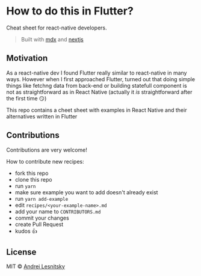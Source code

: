 # How to do this in Flutter?

Cheat sheet for react-native developers.

> Built with [mdx](https://mdxjs.com/) and [nextjs](https://nextjs.org/)

## Motivation

As a react-native dev I found Flutter really similar to react-native in many ways. However when I first approached Flutter, turned out that doing simple things like fetchng data from back-end or building statefull component is not as straightforward as in React Native (actually it _is_ straightforward after the first time :smirk:)

This repo contains a cheet sheet with examples in React Native and their alternatives written in Flutter

## Contributions

Contributions are very welcome!

How to contribute new recipes:

-   fork this repo
-   clone this repo
-   run `yarn`
-   make sure example you want to add doesn't already exist
-   run `yarn add-example`
-   edit `recipes/<your-example-name>.md`
-   add your name to `CONTRIBUTORS.md`
-   commit your changes
-   create Pull Request
-   kudos :+1:

## License

MIT © [Andrei Lesnitsky](https://twitter.com/lesnitsky_a)
